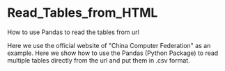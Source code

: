 # Read_Tables_from_HTML
How to use Pandas to read the tables from url 


Here we use the official website of "China Computer Federation" as an example. Here we show how to use the Pandas (Python Package) to read  multiple tables directly from the url and put them in .csv format.
